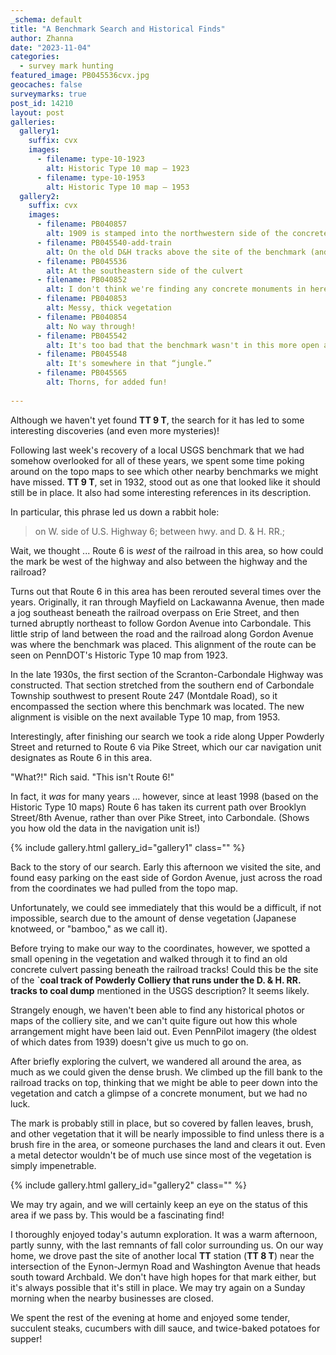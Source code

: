 ```yaml
---
_schema: default
title: "A Benchmark Search and Historical Finds"
author: Zhanna
date: "2023-11-04"
categories: 
  - survey mark hunting
featured_image: PB045536cvx.jpg
geocaches: false
surveymarks: true
post_id: 14210
layout: post
galleries:
  gallery1:
    suffix: cvx
    images:
      - filename: type-10-1923
        alt: Historic Type 10 map – 1923
      - filename: type-10-1953
        alt: Historic Type 10 map – 1953
  gallery2:
    suffix: cvx
    images:
      - filename: PB040857
        alt: 1909 is stamped into the northwestern side of the concrete culvert.
      - filename: PB045540-add-train
        alt: On the old D&H tracks above the site of the benchmark (and just having a bit of fun with Photoshop!)
      - filename: PB045536
        alt: At the southeastern side of the culvert    
      - filename: PB040852
        alt: I don't think we're finding any concrete monuments in here!
      - filename: PB040853
        alt: Messy, thick vegetation  
      - filename: PB040854
        alt: No way through!    
      - filename: PB045542
        alt: It's too bad that the benchmark wasn't in this more open area.
      - filename: PB045548
        alt: It's somewhere in that “jungle.”  
      - filename: PB045565
        alt: Thorns, for added fun!                                          
    
---
```


Although we haven't yet found **TT 9 T**, the search for it has led to some interesting discoveries (and even more mysteries)! 

Following last week's recovery of a local USGS benchmark that we had somehow overlooked for all of these years, we spent some time poking around on the topo maps to see which other nearby benchmarks we might have missed. **TT 9 T**, set in 1932, stood out as one that looked like it should still be in place. It also had some interesting references in its description.

In particular, this phrase led us down a rabbit hole:

> on W. side of U.S. Highway 6; between hwy. and D. & H. RR.;

Wait, we thought ... Route 6 is _west_ of the railroad in this area, so how could the mark be west of the highway and also between the highway and the railroad?

Turns out that Route 6 in this area has been rerouted several times over the years. Originally, it ran through Mayfield on Lackawanna Avenue, then made a jog southeast beneath the railroad overpass on Erie Street, and then turned abruptly northeast to follow Gordon Avenue into Carbondale. This little strip of land between the road and the railroad along Gordon Avenue was where the benchmark was placed. This alignment of the route can be seen on PennDOT's Historic Type 10 map from 1923.

In the late 1930s, the first section of the Scranton-Carbondale Highway was constructed. That section stretched from the southern end of Carbondale Township southwest to present Route 247 (Montdale Road), so it encompassed the section where this benchmark was located. The new alignment is visible on the next available Type 10 map, from 1953.

Interestingly, after finishing our search we took a ride along Upper Powderly Street and returned to Route 6 via Pike Street, which our car navigation unit designates as Route 6 in this area. 

"What?!" Rich said. "This isn't Route 6!" 

In fact, it _was_ for many years ... however, since at least 1998 (based on the Historic Type 10 maps) Route 6 has taken its current path over Brooklyn Street/8th Avenue, rather than over Pike Street, into Carbondale. (Shows you how old the data in the navigation unit is!)

{% include gallery.html gallery_id="gallery1" class="" %}

Back to the story of our search. Early this afternoon we visited the site, and found easy parking on the east side of Gordon Avenue, just across the road from the coordinates we had pulled from the topo map. 

Unfortunately, we could see immediately that this would be a difficult, if not impossible, search due to the amount of dense vegetation (Japanese knotweed, or "bamboo," as we call it). 

Before trying to make our way to the coordinates, however, we spotted a small opening in the vegetation and walked through it to find an old concrete culvert passing beneath the railroad tracks! Could this be the site of the **`coal track of Powderly Colliery that runs under the D. & H. RR. tracks to coal dump** mentioned in the USGS description? It seems likely. 

Strangely enough, we haven't been able to find any historical photos or maps of the colliery site, and we can't quite figure out how this whole arrangement might have been laid out. Even PennPilot imagery (the oldest of which dates from 1939) doesn't give us much to go on.

After briefly exploring the culvert, we wandered all around the area, as much as we could given the dense brush. We climbed up the fill bank to the railroad tracks on top, thinking that we might be able to peer down into the vegetation and catch a glimpse of a concrete monument, but we had no luck. 

The mark is probably still in place, but so covered by fallen leaves, brush, and other vegetation that it will be nearly impossible to find unless there is a brush fire in the area, or someone purchases the land and clears it out. Even a metal detector wouldn't be of much use since most of the vegetation is simply impenetrable.

{% include gallery.html gallery_id="gallery2" class="" %}

We may try again, and we will certainly keep an eye on the status of this area if we pass by. This would be a fascinating find! 

I thoroughly enjoyed today's autumn exploration. It was a warm afternoon, partly sunny, with the last remnants of fall color surrounding us. On our way home, we drove past the site of another local **TT** station (**TT 8 T**) near the intersection of the Eynon-Jermyn Road and Washington Avenue that heads south toward Archbald. We don't have high hopes for that mark either, but it's always possible that it's still in place. We may try again on a Sunday morning when the nearby businesses are closed.

We spent the rest of the evening at home and enjoyed some tender, succulent steaks, cucumbers with dill sauce, and twice-baked potatoes for supper! 